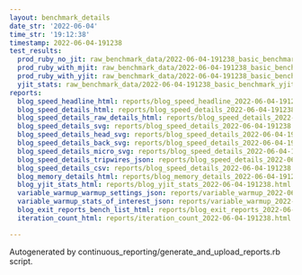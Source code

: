 ```yaml
---
layout: benchmark_details
date_str: '2022-06-04'
time_str: '19:12:38'
timestamp: 2022-06-04-191238
test_results:
  prod_ruby_no_jit: raw_benchmark_data/2022-06-04-191238_basic_benchmark_prod_ruby_no_jit.json
  prod_ruby_with_mjit: raw_benchmark_data/2022-06-04-191238_basic_benchmark_prod_ruby_with_mjit.json
  prod_ruby_with_yjit: raw_benchmark_data/2022-06-04-191238_basic_benchmark_prod_ruby_with_yjit.json
  yjit_stats: raw_benchmark_data/2022-06-04-191238_basic_benchmark_yjit_stats.json
reports:
  blog_speed_headline_html: reports/blog_speed_headline_2022-06-04-191238.html
  blog_speed_details_html: reports/blog_speed_details_2022-06-04-191238.html
  blog_speed_details_raw_details_html: reports/blog_speed_details_2022-06-04-191238.raw_details.html
  blog_speed_details_svg: reports/blog_speed_details_2022-06-04-191238.svg
  blog_speed_details_head_svg: reports/blog_speed_details_2022-06-04-191238.head.svg
  blog_speed_details_back_svg: reports/blog_speed_details_2022-06-04-191238.back.svg
  blog_speed_details_micro_svg: reports/blog_speed_details_2022-06-04-191238.micro.svg
  blog_speed_details_tripwires_json: reports/blog_speed_details_2022-06-04-191238.tripwires.json
  blog_speed_details_csv: reports/blog_speed_details_2022-06-04-191238.csv
  blog_memory_details_html: reports/blog_memory_details_2022-06-04-191238.html
  blog_yjit_stats_html: reports/blog_yjit_stats_2022-06-04-191238.html
  variable_warmup_warmup_settings_json: reports/variable_warmup_2022-06-04-191238.warmup_settings.json
  variable_warmup_stats_of_interest_json: reports/variable_warmup_2022-06-04-191238.stats_of_interest.json
  blog_exit_reports_bench_list_html: reports/blog_exit_reports_2022-06-04-191238.bench_list.html
  iteration_count_html: reports/iteration_count_2022-06-04-191238.html

---
```

Autogenerated by continuous_reporting/generate_and_upload_reports.rb script.
